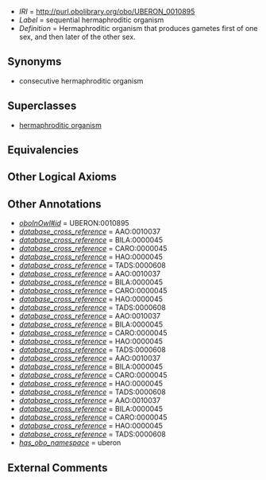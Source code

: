  * *IRI* = http://purl.obolibrary.org/obo/UBERON_0010895
 * *Label* = sequential hermaphroditic organism
 * *Definition* = Hermaphroditic organism that produces gametes first of one sex, and then later of the other sex.

## Synonyms

 * consecutive hermaphroditic organism

## Superclasses

 * [hermaphroditic organism](../../UBERON/97/UBERON_0007197.md)

## Equivalencies


## Other Logical Axioms


## Other Annotations

 * *[oboInOwl#id](../../id/oboInOwl#id.md)* = UBERON:0010895
 * *[database_cross_reference](../../ef/oboInOwl#hasDbXref.md)* = AAO:0010037
 * *[database_cross_reference](../../ef/oboInOwl#hasDbXref.md)* = BILA:0000045
 * *[database_cross_reference](../../ef/oboInOwl#hasDbXref.md)* = CARO:0000045
 * *[database_cross_reference](../../ef/oboInOwl#hasDbXref.md)* = HAO:0000045
 * *[database_cross_reference](../../ef/oboInOwl#hasDbXref.md)* = TADS:0000608
 * *[database_cross_reference](../../ef/oboInOwl#hasDbXref.md)* = AAO:0010037
 * *[database_cross_reference](../../ef/oboInOwl#hasDbXref.md)* = BILA:0000045
 * *[database_cross_reference](../../ef/oboInOwl#hasDbXref.md)* = CARO:0000045
 * *[database_cross_reference](../../ef/oboInOwl#hasDbXref.md)* = HAO:0000045
 * *[database_cross_reference](../../ef/oboInOwl#hasDbXref.md)* = TADS:0000608
 * *[database_cross_reference](../../ef/oboInOwl#hasDbXref.md)* = AAO:0010037
 * *[database_cross_reference](../../ef/oboInOwl#hasDbXref.md)* = BILA:0000045
 * *[database_cross_reference](../../ef/oboInOwl#hasDbXref.md)* = CARO:0000045
 * *[database_cross_reference](../../ef/oboInOwl#hasDbXref.md)* = HAO:0000045
 * *[database_cross_reference](../../ef/oboInOwl#hasDbXref.md)* = TADS:0000608
 * *[database_cross_reference](../../ef/oboInOwl#hasDbXref.md)* = AAO:0010037
 * *[database_cross_reference](../../ef/oboInOwl#hasDbXref.md)* = BILA:0000045
 * *[database_cross_reference](../../ef/oboInOwl#hasDbXref.md)* = CARO:0000045
 * *[database_cross_reference](../../ef/oboInOwl#hasDbXref.md)* = HAO:0000045
 * *[database_cross_reference](../../ef/oboInOwl#hasDbXref.md)* = TADS:0000608
 * *[database_cross_reference](../../ef/oboInOwl#hasDbXref.md)* = AAO:0010037
 * *[database_cross_reference](../../ef/oboInOwl#hasDbXref.md)* = BILA:0000045
 * *[database_cross_reference](../../ef/oboInOwl#hasDbXref.md)* = CARO:0000045
 * *[database_cross_reference](../../ef/oboInOwl#hasDbXref.md)* = HAO:0000045
 * *[database_cross_reference](../../ef/oboInOwl#hasDbXref.md)* = TADS:0000608
 * *[has_obo_namespace](../../ce/oboInOwl#hasOBONamespace.md)* = uberon

## External Comments

